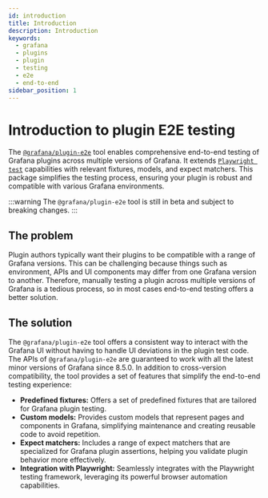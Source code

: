 ```yaml
---
id: introduction
title: Introduction
description: Introduction
keywords:
  - grafana
  - plugins
  - plugin
  - testing
  - e2e
  - end-to-end
sidebar_position: 1
---
```


# Introduction to plugin E2E testing

The [`@grafana/plugin-e2e`](https://www.npmjs.com/package/@grafana/plugin-e2e?activeTab=readme) tool enables comprehensive end-to-end testing of Grafana plugins across multiple versions of Grafana. It extends [`Playwright test`](https://playwright.dev/) capabilities with relevant fixtures, models, and expect matchers. This package simplifies the testing process, ensuring your plugin is robust and compatible with various Grafana environments.

:::warning
The `@grafana/plugin-e2e` tool is still in beta and subject to breaking changes.
:::

## The problem

Plugin authors typically want their plugins to be compatible with a range of Grafana versions. This can be challenging because things such as environment, APIs and UI components may differ from one Grafana version to another. Therefore, manually testing a plugin across multiple versions of Grafana is a tedious process, so in most cases end-to-end testing offers a better solution.

## The solution

The `@grafana/plugin-e2e` tool offers a consistent way to interact with the Grafana UI without having to handle UI deviations in the plugin test code. The APIs of `@grafana/plugin-e2e` are guaranteed to work with all the latest minor versions of Grafana since 8.5.0. In addition to cross-version compatibility, the tool provides a set of features that simplify the end-to-end testing experience:

- **Predefined fixtures:** Offers a set of predefined fixtures that are tailored for Grafana plugin testing.
- **Custom models:** Provides custom models that represent pages and components in Grafana, simplifying maintenance and creating reusable code to avoid repetition.
- **Expect matchers:** Includes a range of expect matchers that are specialized for Grafana plugin assertions, helping you validate plugin behavior more effectively.
- **Integration with Playwright:** Seamlessly integrates with the Playwright testing framework, leveraging its powerful browser automation capabilities.
